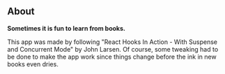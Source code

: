 ## About

**Sometimes it is fun to learn from books.**

This app was made by following "React Hooks In Action - With Suspense and Concurrent Mode" by John Larsen.
Of course, some tweaking had to be done to make the app work since things change before the ink in new books even dries.
